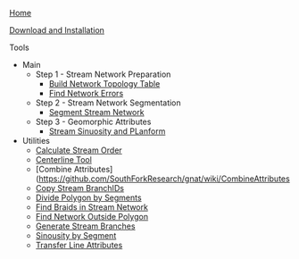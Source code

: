 [Home](https://github.com/SouthForkResearch/gnat/wiki)

[Download and Installation](https://github.com/SouthForkResearch/gnat/wiki/Download-and-Installation)

Tools
* Main
  * Step 1 - Stream Network Preparation
    * [Build Network Topology Table](https://github.com/SouthForkResearch/gnat/wiki/Build-Network-Topology-Table)
    * [Find Network Errors](https://github.com/SouthForkResearch/gnat/wiki/Find-Network-Errors)
  * Step 2 - Stream Network Segmentation
    * [Segment Stream Network](https://github.com/SouthForkResearch/gnat/wiki/Segment-Stream-Network)
  * Step 3 - Geomorphic Attributes
    * [Stream Sinuosity and PLanform](https://github.com/SouthForkResearch/gnat/wiki/Stream-Sinuosity-and-Planform)
* Utilities
    * [Calculate Stream Order](https://github.com/SouthForkResearch/gnat/wiki/Calculate-Stream-Order)
    * [Centerline Tool](https://github.com/SouthForkResearch/gnat/wiki/Centerline-Tool)
    * [Combine Attributes](https://github.com/SouthForkResearch/gnat/wiki/CombineAttributes
    * [Copy Stream BranchIDs](https://github.com/SouthForkResearch/gnat/wiki/Copy-Stream-BranchIDs)
    * [Divide Polygon by Segments](https://github.com/SouthForkResearch/gnat/wiki/Divide-Polygon-by-Segments)
    * [Find Braids in Stream Network](https://github.com/SouthForkResearch/gnat/wiki/Find-Braids-in-Stream-Network)
    * [Find Network Outside Polygon]()
    * [Generate Stream Branches](https://github.com/SouthForkResearch/gnat/wiki/Generate-Stream-Branches)
    * [Sinousity by Segment](https://github.com/SouthForkResearch/gnat/wiki/Sinuosity-by-Segment)
    * [Transfer Line Attributes](https://github.com/SouthForkResearch/gnat/wiki/Transfer-Line-Attributes)